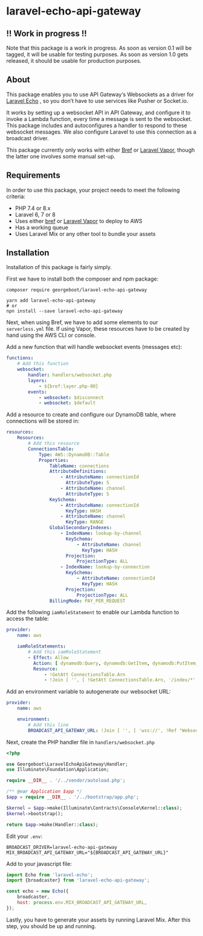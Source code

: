 # laravel-echo-api-gateway

## !! Work in progress !!

Note that this package is a work in progress. As soon as version 0.1 will be tagged, it will be usable for testing
purposes. As soon as version 1.0 gets released, it should be usable for production purposes.

## About

This package enables you to use API Gateway‘s Websockets as a driver for [Laravel Echo](https://github.com/laravel/echo)
, so you don’t have to use services like Pusher or Socket.io.

It works by setting up a websocket API in API Gateway, and configure it to invoke a Lambda function, every time a
message is sent to the websocket. This package includes and autoconfigures a handler to respond to these websocket
messages. We also configure Laravel to use this connection as a broadcast driver.

This package currently only works with either [Bref](https://bref.sh) or [Laravel Vapor](https://vapor.laravel.com),
though the latter one involves some manual set-up.

## Requirements

In order to use this package, your project needs to meet the following criteria:

- PHP 7.4 or 8.x
- Laravel 6, 7 or 8
- Uses either [bref](https://bref.sh) or [Laravel Vapor](https://vapor.laravel.com) to deploy to AWS
- Has a working queue
- Uses Laravel Mix or any other tool to bundle your assets

## Installation

Installation of this package is fairly simply.

First we have to install both the composer and npm package:

```shell
composer require georgeboot/laravel-echo-api-gateway

yarn add laravel-echo-api-gateway
# or
npn install --save laravel-echo-api-gateway
```

Next, when using Bref, we have to add some elements to our `serverless.yml` file. If using Vapor, these resources have
to be created by hand using the AWS CLI or console.

Add a new function that will handle websocket events (messages etc):

```yaml
functions:
    # Add this function
    websocket:
        handler: handlers/websocket.php
        layers:
            - ${bref:layer.php-80}
        events:
            - websocket: $disconnect
            - websocket: $default
```

Add a resource to create and configure our DynamoDB table, where connections will be stored in:

```yaml
resources:
    Resources:
        # Add this resource
        ConnectionsTable:
            Type: AWS::DynamoDB::Table
            Properties:
                TableName: connections
                AttributeDefinitions:
                    - AttributeName: connectionId
                      AttributeType: S
                    - AttributeName: channel
                      AttributeType: S
                KeySchema:
                    - AttributeName: connectionId
                      KeyType: HASH
                    - AttributeName: channel
                      KeyType: RANGE
                GlobalSecondaryIndexes:
                    - IndexName: lookup-by-channel
                      KeySchema:
                          - AttributeName: channel
                            KeyType: HASH
                      Projection:
                          ProjectionType: ALL
                    - IndexName: lookup-by-connection
                      KeySchema:
                          - AttributeName: connectionId
                            KeyType: HASH
                      Projection:
                          ProjectionType: ALL
                BillingMode: PAY_PER_REQUEST
```

Add the following `iamRoleStatement` to enable our Lambda function to access the table:

```yaml
provider:
    name: aws

    iamRoleStatements:
        # Add this iamRoleStatement
        - Effect: Allow
          Action: [ dynamodb:Query, dynamodb:GetItem, dynamodb:PutItem, dynamodb:UpdateItem, dynamodb:DeleteItem, dynamodb:BatchWriteItem ]
          Resource:
              - !GetAtt ConnectionsTable.Arn
              - !Join [ '', [ !GetAtt ConnectionsTable.Arn, '/index/*' ] ]
```

Add an environment variable to autogenerate our websocket URL:

```yaml
provider:
    name: aws

    environment:
        # Add this line
        BROADCAST_API_GATEWAY_URL: !Join [ '', [ 'wss://', !Ref "WebsocketsApi", '.execute-api.', "${self:provider.region}", '.', !Ref "AWS::URLSuffix", '/', "${self:provider.stage}" ] ]
```

Next, create the PHP handler file in `handlers/websocket.php`

```php
<?php

use Georgeboot\LaravelEchoApiGateway\Handler;
use Illuminate\Foundation\Application;

require __DIR__ . '/../vendor/autoload.php';

/** @var Application $app */
$app = require __DIR__ . '/../bootstrap/app.php';

$kernel = $app->make(Illuminate\Contracts\Console\Kernel::class);
$kernel->bootstrap();

return $app->make(Handler::class);
```

Edit your `.env`:

```dotenv
BROADCAST_DRIVER=laravel-echo-api-gateway
MIX_BROADCAST_API_GATEWAY_URL="${BROADCAST_API_GATEWAY_URL}"
```

Add to your javascript file:

```js
import Echo from 'laravel-echo';
import {broadcaster} from 'laravel-echo-api-gateway';

const echo = new Echo({
    broadcaster,
    host: process.env.MIX_BROADCAST_API_GATEWAY_URL,
});
```

Lastly, you have to generate your assets by running Laravel Mix. After this step, you should be up and running.
